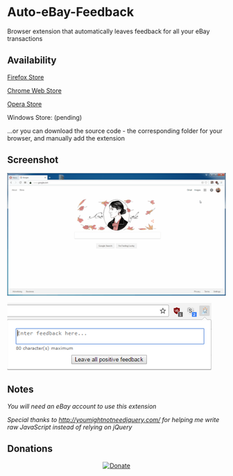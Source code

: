 # Auto-eBay-Feedback

Browser extension that automatically leaves feedback for all your eBay transactions

## Availability
[Firefox Store](https://addons.mozilla.org/en-US/firefox/addon/auto-ebay-feedback/)

[Chrome Web Store](https://chrome.google.com/webstore/detail/auto-ebay-feedback/hhagpffmkdoppgkfdonjlidkjlljehob)

[Opera Store](https://addons.opera.com/en/extensions/details/auto-ebay-feedback/)

Windows Store: (pending)

...or you can download the source code - the corresponding folder for your browser, and manually add the extension

## Screenshot

![alt tag](https://github.com/milan102/Auto-eBay-Feedback/blob/master/preview/feedbackdemo.gif)

![alt tag](https://github.com/milan102/Auto-eBay-Feedback/blob/master/preview/sample.png)


## Notes

*You will need an eBay account to use this extension*

*Special thanks to http://youmightnotneedjquery.com/ for helping me write raw JavaScript instead of relying on jQuery*



## Donations
<p align="center">
<a href="https://www.paypal.com/cgi-bin/webscr?cmd=_donations&business=HL3P4UC2JKEAN&lc=US&item_name=Milan%27s%20Software&currency_code=USD&bn=PP%2dDonationsBF%3abtn_donateCC_LG%2egif%3aNonHosted"><img src="https://www.paypalobjects.com/en_US/i/btn/btn_donateCC_LG.gif" alt="Donate"/></a>
</p>
